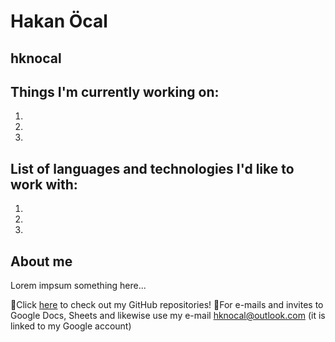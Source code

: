 # Hakan Öcal
## hknocal
## Things I'm currently working on:
1.
2.
3.
## List of languages and technologies I'd like to work with:
1.
2.
3.

## About me 
Lorem impsum something here...

🔗Click [here](https://github.com/hknocal) to check out my GitHub repositories!
📧For e-mails and invites to Google Docs, Sheets and likewise use my e-mail <hknocal@outlook.com> (it is linked to my Google account)

